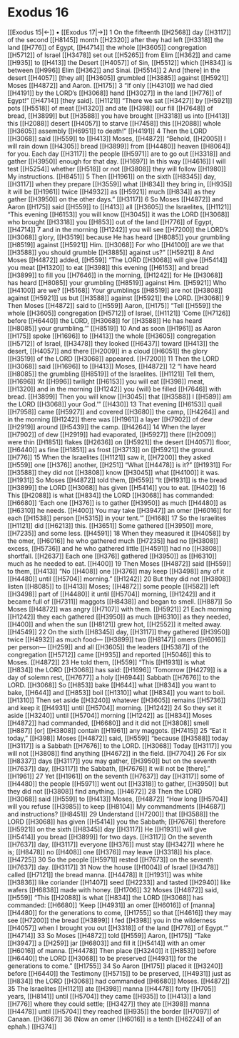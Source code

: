 # Exodus 16
[[Exodus 15|←]] • [[Exodus 17|→]]
1 On the fifteenth [[H2568]] day [[H3117]] of the second [[H8145]] month [[H2320]] after they had left [[H3318]] the land [[H776]] of Egypt, [[H4714]] the whole [[H3605]] congregation [[H5712]] of Israel [[H3478]] set out [[H5265]] from Elim [[H362]] and came [[H935]] to [[H413]] the Desert [[H4057]] of Sin, [[H5512]] which [[H834]] is between [[H996]] Elim [[H362]] and Sinai. [[H5514]] 
2 And  [there] in the desert [[H4057]] [they all] [[H3605]] grumbled [[H3885]] against [[H5921]] Moses [[H4872]] and Aaron. [[H175]] 
3 “If only [[H4310]] we had died [[H4191]] by the LORD’s [[H3068]] hand [[H3027]] in the land [[H776]] of Egypt!” [[H4714]] [they said]. [[H1121]] “There we sat [[H3427]] by [[H5921]] pots [[H5518]] of meat [[H1320]] and ate [[H398]] our fill [[H7648]] of bread, [[H3899]] but [[H3588]] you have brought [[H3318]] us into [[H413]] this [[H2088]] desert [[H4057]] to starve [[H7458]] this [[H2088]] whole [[H3605]] assembly [[H6951]] to death!” [[H4191]] 
4 Then the LORD [[H3068]] said [[H559]] to [[H413]] Moses, [[H4872]] “Behold, [[H2005]] I will rain down [[H4305]] bread [[H3899]] from [[H4480]] heaven [[H8064]] for you.  Each day [[H3117]] the people [[H5971]] are to go out [[H3318]] and gather [[H3950]] enough for that day. [[H1697]] In this way [[H4616]] I will test [[H5254]] whether [[H518]] or not [[H3808]] they will follow [[H1980]] My instructions. [[H8451]] 
5 Then [[H1961]] on the sixth [[H8345]] day, [[H3117]] when they prepare [[H3559]] what [[H834]] they bring in, [[H935]] it will be [[H1961]] twice [[H4932]] as [[H5921]] much [[H834]] as they gather [[H3950]] on the other days.” [[H3117]] 
6 So Moses [[H4872]] and Aaron [[H175]] said [[H559]] to [[H413]] all [[H3605]] the Israelites, [[H1121]] “This evening [[H6153]] you will know [[H3045]] it was the LORD [[H3068]] who brought [[H3318]] you [[H853]] out of the land [[H776]] of Egypt, [[H4714]] 
7 and in the morning [[H1242]] you will see [[H7200]] the LORD’s [[H3068]] glory, [[H3519]] because He has heard [[H8085]] your grumbling [[H8519]] against [[H5921]] Him. [[H3068]] For who [[H4100]] are we that [[H3588]] you should grumble [[H3885]] against us?” [[H5921]] 
8 And Moses [[H4872]] added, [[H559]] “The LORD [[H3068]] will give [[H5414]] you meat [[H1320]] to eat [[H398]] this evening [[H6153]] and bread [[H3899]] to fill you [[H7646]] in the morning, [[H1242]] for He [[H3068]] has heard [[H8085]] your grumbling [[H8519]] against Him. [[H5921]] Who [[H4100]] are we? [[H5168]] Your grumblings [[H8519]] are not [[H3808]] against [[H5921]] us but [[H3588]] against [[H5921]] the LORD. [[H3068]] 
9 Then Moses [[H4872]] said to [[H559]] Aaron, [[H175]] “Tell [[H559]] the whole [[H3605]] congregation [[H5712]] of Israel, [[H1121]] ‘Come [[H7126]] before [[H6440]] the LORD, [[H3068]] for [[H3588]] He has heard [[H8085]] your grumbling.’” [[H8519]] 
10 And as soon [[H1961]] as Aaron [[H175]] spoke [[H1696]] to [[H413]] the whole [[H3605]] congregation [[H5712]] of Israel, [[H3478]] they looked [[H6437]] toward [[H413]] the desert, [[H4057]] and there [[H2009]] in a cloud [[H6051]] the glory [[H3519]] of the LORD [[H3068]] appeared. [[H7200]] 
11 Then the LORD [[H3068]] said [[H1696]] to [[H413]] Moses, [[H4872]] 
12 “I have heard [[H8085]] the grumbling [[H8519]] of the Israelites. [[H1121]] Tell them, [[H1696]] ‘At [[H996]] twilight [[H6153]] you will eat [[H398]] meat, [[H1320]] and in the morning [[H1242]] you {will} be filled [[H7646]] with bread. [[H3899]] Then you will know [[H3045]] that [[H3588]] I [[H589]] am the LORD [[H3068]] your God.’” [[H430]] 
13 That evening [[H6153]] quail [[H7958]] came [[H5927]] and covered [[H3680]] the camp, [[H4264]] and in the morning [[H1242]] there was [[H1961]] a layer [[H7902]] of dew [[H2919]] around [[H5439]] the camp. [[H4264]] 
14 When the layer [[H7902]] of dew [[H2919]] had evaporated, [[H5927]] there [[H2009]] were thin [[H1851]] flakes [[H2636]] on [[H5921]] the desert [[H4057]] floor, [[H6440]] as fine [[H1851]] as frost [[H3713]] on [[H5921]] the ground. [[H776]] 
15 When the Israelites [[H1121]] saw it, [[H7200]] they asked [[H559]] one [[H376]] another, [[H251]] “What [[H4478]] is it?” [[H1931]] For [[H3588]] they did not [[H3808]] know [[H3045]] what [[H4100]] it was. [[H1931]] So Moses [[H4872]] told them, [[H559]] “It [[H1931]] is the bread [[H3899]] the LORD [[H3068]] has given [[H5414]] you to eat. [[H402]] 
16 This [[H2088]] is what [[H834]] the LORD [[H3068]] has commanded: [[H6680]] ‘Each one [[H376]] is to gather [[H3950]] as much [[H4480]] as [[H6310]] he needs. [[H400]] You may take [[H3947]] an omer [[H6016]] for each [[H1538]] person [[H5315]] in your tent.’” [[H168]] 
17 So the Israelites [[H1121]] did [[H6213]] this. [[H3651]] Some gathered [[H3950]] more, [[H7235]] and some less. [[H4591]] 
18 When they measured it [[H4058]] by the omer, [[H6016]] he who gathered much [[H7235]] had no [[H3808]] excess, [[H5736]] and he who gathered little [[H4591]] had no [[H3808]] shortfall. [[H2637]] Each one [[H376]] gathered [[H3950]] as [[H6310]] much as he needed to eat. [[H400]] 
19 Then Moses [[H4872]] said [[H559]] to them, [[H413]] “No [[H408]] one [[H376]] may keep [[H3498]] any of it [[H4480]] until [[H5704]] morning.” [[H1242]] 
20 But they did not [[H3808]] listen [[H8085]] to [[H413]] Moses; [[H4872]] some people [[H582]] left [[H3498]] part of [[H4480]] it until [[H5704]] morning, [[H1242]] and it became full of [[H7311]] maggots [[H8438]] and began to smell. [[H887]] So Moses [[H4872]] was angry [[H7107]] with them. [[H5921]] 
21 Each morning [[H1242]] they each gathered [[H3950]] as much [[H6310]] as they needed, [[H400]] and when the sun [[H8121]] grew hot, [[H2552]] it melted away. [[H4549]] 
22 On the sixth [[H8345]] day, [[H3117]] they gathered [[H3950]] twice [[H4932]] as much food— [[H3899]] two [[H8147]] omers [[H6016]] per person— [[H259]] and all [[H3605]] the leaders [[H5387]] of the congregation [[H5712]] came [[H935]] and reported [[H5046]] this to Moses. [[H4872]] 
23 He told them, [[H559]] “This [[H1931]] is what [[H834]] the LORD [[H3068]] has said: [[H1696]] ‘Tomorrow [[H4279]] is a day of solemn rest, [[H7677]] a holy [[H6944]] Sabbath [[H7676]] to the LORD. [[H3068]] So [[H853]] bake [[H644]] what [[H834]] you want to bake, [[H644]] and [[H853]] boil [[H1310]] what [[H834]] you want to boil. [[H1310]] Then set aside [[H3240]] whatever [[H3605]] remains [[H5736]] and keep it [[H4931]] until [[H5704]] morning. [[H1242]] 
24 So they set it aside [[H3240]] until [[H5704]] morning [[H1242]] as [[H834]] Moses [[H4872]] had commanded, [[H6680]] and it did not [[H3808]] smell [[H887]] [or] [[H3808]] contain [[H1961]] any maggots. [[H7415]] 
25 “Eat it today,” [[H398]] Moses [[H4872]] said, [[H559]] “because [[H3588]] today [[H3117]] is a Sabbath [[H7676]] to the LORD. [[H3068]] Today [[H3117]] you will not [[H3808]] find anything [[H4672]] in the field. [[H7704]] 
26 For six [[H8337]] days [[H3117]] you may gather, [[H3950]] but on the seventh [[H7637]] day, [[H3117]] the Sabbath, [[H7676]] it will not be [there].” [[H1961]] 
27 Yet [[H1961]] on the seventh [[H7637]] day [[H3117]] some of [[H4480]] the people [[H5971]] went out [[H3318]] to gather, [[H3950]] but they did not [[H3808]] find anything. [[H4672]] 
28 Then the LORD [[H3068]] said [[H559]] to [[H413]] Moses, [[H4872]] “How long [[H5704]] will you refuse [[H3985]] to keep [[H8104]] My commandments [[H4687]] and instructions? [[H8451]] 
29 Understand [[H7200]] that [[H3588]] the LORD [[H3068]] has given [[H5414]] you the Sabbath; [[H7676]] therefore [[H5921]] on the sixth [[H8345]] day [[H3117]] He [[H1931]] will give [[H5414]] you  bread [[H3899]] for two days. [[H3117]] On the seventh [[H7637]] day, [[H3117]] everyone [[H376]] must stay [[H3427]] where he is; [[H8478]] no [[H408]] one [[H376]] may leave [[H3318]] his place. [[H4725]] 
30 So the people [[H5971]] rested [[H7673]] on the seventh [[H7637]] day. [[H3117]] 
31 Now the house [[H1004]] of Israel [[H3478]] called [[H7121]] the bread manna. [[H4478]] It [[H1931]] was white [[H3836]] like coriander [[H1407]] seed [[H2233]] and tasted [[H2940]] like wafers [[H6838]] made with honey. [[H1706]] 
32 Moses [[H4872]] said, [[H559]] “This [[H2088]] is what [[H834]] the LORD [[H3068]] has commanded: [[H6680]] ‘Keep [[H4931]] an omer [[H6016]] of [manna] [[H4480]] for the generations to come, [[H1755]] so that [[H4616]] they may see [[H7200]] the bread [[H3899]] I fed [[H398]] you in the wilderness [[H4057]] when I brought you out [[H3318]] of the land [[H776]] of Egypt.’” [[H4714]] 
33 So Moses [[H4872]] told [[H559]] Aaron, [[H175]] “Take [[H3947]] a [[H259]] jar [[H6803]] and fill it [[H5414]] with an omer [[H6016]] of manna. [[H4478]] Then place [[H3240]] it [[H853]] before [[H6440]] the LORD [[H3068]] to be preserved [[H4931]] for the generations to come.” [[H1755]] 
34 So Aaron [[H175]] placed it [[H3240]] before [[H6440]] the Testimony [[H5715]] to be preserved, [[H4931]] just as [[H834]] the LORD [[H3068]] had commanded [[H6680]] Moses. [[H4872]] 
35 The Israelites [[H1121]] ate [[H398]] manna [[H4478]] forty [[H705]] years, [[H8141]] until [[H5704]] they came [[H935]] to [[H413]] a land [[H776]] where they could settle; [[H3427]] they ate [[H398]] manna [[H4478]] until [[H5704]] they reached [[H935]] the border [[H7097]] of Canaan. [[H3667]] 
36 (Now an omer [[H6016]] is a tenth [[H6224]] of an ephah.) [[H374]] 
